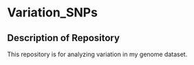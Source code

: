 # Variation_SNPs

## Description of Repository

This repository is for analyzing variation in my genome dataset.
